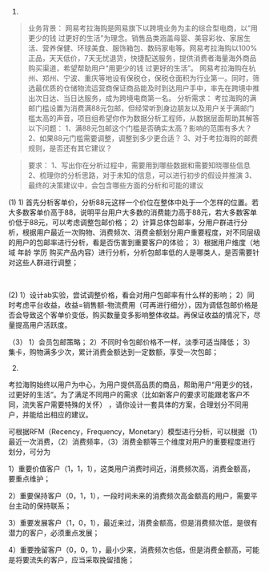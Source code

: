 
1.
>业务背景：
>网易考拉海购是网易旗下以跨境业务为主的综合型电商，以“用更少的钱 过更好的生活”为理念。销售品类涵盖母婴、美容彩妆、家居生活、营养保健、环球美食、服饰箱包、数码家电等。网易考拉海购以100%正品，天天低价，7天无忧退货，快捷配送服务，提供消费者海量海外商品购买渠道，希望帮助用户“用更少的钱 过更好的生活”。
>网易考拉海购在杭州、郑州、宁波、重庆等地设有保税仓，保税仓面积为行业第一。同时，筛选最优质的仓储物流运营商保证商品能及时到达用户手中，率先在跨境中推出次日达、当日达服务，成为跨境电商第一名。
>分析需求： 考拉海购的满邮门槛设置为消费满88元包邮，但经常听到身边朋友以及用户关于满邮门槛太高的声音，项目组希望你作为数据分析工程师，从数据层面帮助其解答以下问题：
>1、满88元包邮这个门槛是否确实太高？影响的范围有多大？
>2、如果88元门槛需要调整，调整到多少更合适？
>3、对于考拉海购的邮费规则，是否还有其它建议？

>要求：
>1、写出你在分析过程中，需要用到哪些数据和需要知晓哪些信息
>2、梳理你的分析思路，对于未知的信息，可以进行初步的假设并推演
>3、最终的决策建议中，会包含哪些方面的分析和可能的建议

(1)
    1) 首先分析客单价，分析88元这样一个价位在整体中处于一个怎样的位置。若大多数客单价高于88，说明平台用户大多数的消费能力高于88元，若大多数客单价低于88元，可以考虑调整包邮价格；
    2）计算总体包邮率，分用户群进行分析，根据用户最近一次购物、消费频次、消费金额划分用户重要程度，对不同层级的用户的包邮率进行分析，看是否伤害到重要客户的体验；
    3）根据用户维度（地域 年龄 学历 购买产品内容）进行分析，分析包邮率低的人是哪类人，是否需要针对这些人群进行调整；
    
<br>

(2)
    1）设计ab实验，尝试调整价格，看会对用户包邮率有什么样的影响；
    2）同时考虑平台收益，收益=销售额-物流费用（可再进行细分），因为调低包邮价格是否会导致这个客单价变低，购买数量变多影响整体收益。再保证收益的情况下，尽量提高用户活跃度。

（3）
    1）会员包邮策略；
    2）不同时令包邮价格不一样，淡季可适当降低；
    3）集卡，购物满多少次，累计消费金额达到一定数额，享受一次包邮；



2.

考拉海购始终以用户为中心，为用户提供高品质的商品，帮助用户“用更少的钱，过更好的生活”。为了满足不同用户的需求（比如新客户的要求可能跟老客户不同，流失客户需要特殊的关怀） ，请你设计一套具体的方案，合理划分不同用户，并能给出相应的建议。

可根据RFM（Recency，Frequency，Monetary）模型进行分析，可以根据（1）最近一次消费，（2）消费频率，（3）消费金额等三个维度对用户的重要程度进行划分，可分为

1）重要价值客户（1，1，1），这类用户消费时间近，消费频次高，消费金额高，要重点维护；

2）重要保持客户（0，1，1），一段时间未来的消费频次高金额高的用户，需要平台主动的保持联系；

3）重要发展客户（1，0，1），最近来过，消费金额高，但是消费频次低，是很有潜力的客户，必须重点发展；

4）重要挽留客户（0，0，1），最小少来，消费频次也低，但是消费金额高，可能是将要流失的客户，应当采取挽留措施；

